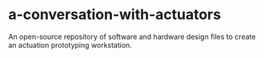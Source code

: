 # a-conversation-with-actuators
An open-source repository of software and hardware design files to create an actuation prototyping workstation.  
